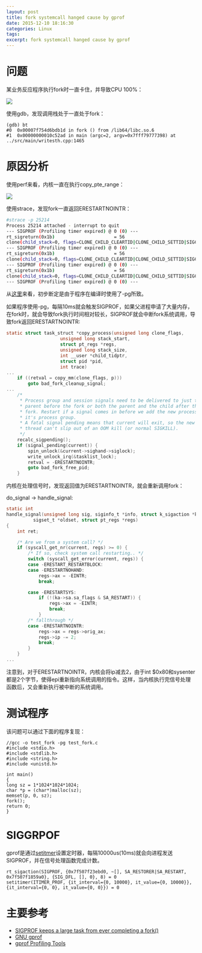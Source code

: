 ```yaml
---
layout: post
title: fork systemcall hanged cause by gprof 
date: 2015-12-10 18:16:30
categories: Linux
tags: 
excerpt: fork systemcall hanged cause by gprof 
---
```


# 问题
某业务反应程序执行fork时一直卡住，并导致CPU 100%：

![](/assests/2015-12-10-fork-problem-1.png)

使用gdb，发现调用栈处于一直处于fork：

```
(gdb) bt
#0  0x00007f754d6bdb1d in fork () from /lib64/libc.so.6
#1  0x00000000010c52ad in main (argc=2, argv=0x7fff79777398) at ../src/main/writesth.cpp:1465
```

# 原因分析

使用perf来看，内核一直在执行copy_pte_range：
 
![](/assests/2015-12-10-fork-problem-2.png)

使用strace，发现fork一直返回ERESTARTNOINTR：

```sh
#strace -p 25214
Process 25214 attached - interrupt to quit
--- SIGPROF (Profiling timer expired) @ 0 (0) ---
rt_sigreturn(0x1b)                      = 56
clone(child_stack=0, flags=CLONE_CHILD_CLEARTID|CLONE_CHILD_SETTID|SIGCHLD, child_tidptr=0x7f754ef0daf0) = ? ERESTARTNOINTR (To be restarted)
--- SIGPROF (Profiling timer expired) @ 0 (0) ---
rt_sigreturn(0x1b)                      = 56
clone(child_stack=0, flags=CLONE_CHILD_CLEARTID|CLONE_CHILD_SETTID|SIGCHLD, child_tidptr=0x7f754ef0daf0) = ? ERESTARTNOINTR (To be restarted)
--- SIGPROF (Profiling timer expired) @ 0 (0) ---
rt_sigreturn(0x1b)                      = 56
clone(child_stack=0, flags=CLONE_CHILD_CLEARTID|CLONE_CHILD_SETTID|SIGCHLD, child_tidptr=0x7f754ef0daf0) = ? ERESTARTNOINTR (To be restarted)
--- SIGPROF (Profiling timer expired) @ 0 (0) ---
```

从[这里](https://bugzilla.redhat.com/show_bug.cgi?id=645528)来看，初步断定是由于程序在编译时使用了-pg所致。

如果程序使用-pg，每隔10ms就会触发SIGPROF，如果父进程申请了大量内存，在fork时，就会导致fork执行时间相对较长，SIGPROF就会中断fork系统调用，导致fork返回ERESTARTNOINTR:

```c
static struct task_struct *copy_process(unsigned long clone_flags,
					unsigned long stack_start,
					struct pt_regs *regs,
					unsigned long stack_size,
					int __user *child_tidptr,
					struct pid *pid,
					int trace)
...
	if ((retval = copy_mm(clone_flags, p)))
		goto bad_fork_cleanup_signal;
...
	/*
	 * Process group and session signals need to be delivered to just the
	 * parent before the fork or both the parent and the child after the
	 * fork. Restart if a signal comes in before we add the new process to
	 * it's process group.
	 * A fatal signal pending means that current will exit, so the new
	 * thread can't slip out of an OOM kill (or normal SIGKILL).
 	 */
	recalc_sigpending();
	if (signal_pending(current)) {
		spin_unlock(&current->sighand->siglock);
		write_unlock_irq(&tasklist_lock);
		retval = -ERESTARTNOINTR;
		goto bad_fork_free_pid;
	}
```

内核在处理信号时，发现返回值为ERESTARTNOINTR，就会重新调用fork：

do_signal -> handle_signal:

```c
static int
handle_signal(unsigned long sig, siginfo_t *info, struct k_sigaction *ka,
	      sigset_t *oldset, struct pt_regs *regs)
{
	int ret;

	/* Are we from a system call? */
	if (syscall_get_nr(current, regs) >= 0) {
		/* If so, check system call restarting.. */
		switch (syscall_get_error(current, regs)) {
		case -ERESTART_RESTARTBLOCK:
		case -ERESTARTNOHAND:
			regs->ax = -EINTR;
			break;

		case -ERESTARTSYS:
			if (!(ka->sa.sa_flags & SA_RESTART)) {
				regs->ax = -EINTR;
				break;
			}
		/* fallthrough */
		case -ERESTARTNOINTR:
			regs->ax = regs->orig_ax;
			regs->ip -= 2;
			break;
		}
	}
...
```

注意到，对于ERESTARTNOINTR，内核会将ip减去2，由于int $0x80和sysenter都是2个字节，使得epi重新指向系统调用的指令。这样，当内核执行完信号处理函数后，又会重新执行被中断的系统调用。

# 测试程序
该问题可以通过下面的程序复现：

```
//gcc -o test_fork -pg test_fork.c
#include <stdio.h>
#include <stdlib.h>
#include <string.h>
#include <unistd.h>

int main()
{
long sz = 1*1024*1024*1024;
char *p = (char*)malloc(sz);
memset(p, 0, sz);
fork();
return 0;
}
```

# SIGGRPOF

gprof是通过[setitmer](http://man7.org/linux/man-pages/man2/setitimer.2.html)设置定时器，每隔10000us(10ms)就会向进程发送SIGPROF，并在信号处理函数完成计数。

```
rt_sigaction(SIGPROF, {0x7f507f23ebd0, ~[], SA_RESTORER|SA_RESTART, 0x7f507f1859a0}, {SIG_DFL, [], 0}, 8) = 0
setitimer(ITIMER_PROF, {it_interval={0, 10000}, it_value={0, 10000}}, {it_interval={0, 0}, it_value={0, 0}}) = 0
```

# 主要参考

* [SIGPROF keeps a large task from ever completing a fork()](https://bugzilla.redhat.com/show_bug.cgi?id=645528)
* [GNU gprof](http://www.delorie.com/gnu/docs/binutils/gprof_25.html)
* [gprof Profiling Tools](https://www.alcf.anl.gov/user-guides/gprof-profiling-tools)
